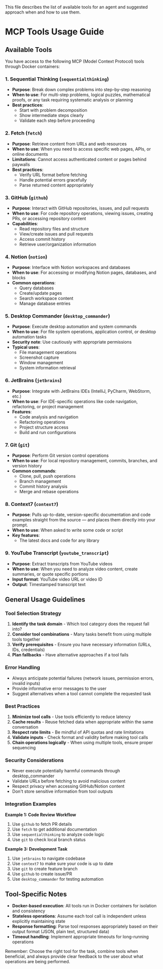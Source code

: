 This file describes the list of available tools for an agent and suggested approach when and how 
to use them.

# MCP Tools Usage Guide

## Available Tools

You have access to the following MCP (Model Context Protocol) tools through Docker containers:

### 1. **Sequential Thinking** (`sequentialthinking`)
- **Purpose**: Break down complex problems into step-by-step reasoning
- **When to use**: For multi-step problems, logical puzzles, mathematical proofs, or any task 
  requiring systematic analysis or planning
- **Best practices**:
   - Start with problem decomposition
   - Show intermediate steps clearly
   - Validate each step before proceeding

### 2. **Fetch** (`fetch`)
- **Purpose**: Retrieve content from URLs and web resources
- **When to use**: When you need to access specific web pages, APIs, or online documents
- **Limitations**: Cannot access authenticated content or pages behind paywalls
- **Best practices**:
   - Verify URL format before fetching
   - Handle potential errors gracefully
   - Parse returned content appropriately

### 3. **GitHub** (`github`)
- **Purpose**: Interact with GitHub repositories, issues, and pull requests
- **When to use**: For code repository operations, viewing issues, creating PRs, or accessing repository content
- **Capabilities**:
   - Read repository files and structure
   - View/create issues and pull requests
   - Access commit history
   - Retrieve user/organization information

### 4. **Notion** (`notion`)
- **Purpose**: Interface with Notion workspaces and databases
- **When to use**: For accessing or modifying Notion pages, databases, and blocks
- **Common operations**:
   - Query databases
   - Create/update pages
   - Search workspace content
   - Manage database entries

### 5. **Desktop Commander** (`desktop_commander`)
- **Purpose**: Execute desktop automation and system commands
- **When to use**: For file system operations, application control, or desktop automation tasks
- **Security note**: Use cautiously with appropriate permissions
- **Typical uses**:
   - File management operations
   - Screenshot capture
   - Window management
   - System information retrieval

### 6. **JetBrains** (`jetbrains`)
- **Purpose**: Integrate with JetBrains IDEs (IntelliJ, PyCharm, WebStorm, etc.)
- **When to use**: For IDE-specific operations like code navigation, refactoring, or project management
- **Features**:
   - Code analysis and navigation
   - Refactoring operations
   - Project structure access
   - Build and run configurations

### 7. **Git** (`git`)
- **Purpose**: Perform Git version control operations
- **When to use**: For local repository management, commits, branches, and version history
- **Common commands**:
   - Clone, pull, push operations
   - Branch management
   - Commit history analysis
   - Merge and rebase operations

### 8. **Context7** (`context7`)
- **Purpose**: Pulls up-to-date, version-specific documentation and code examples straight from 
  the source — and places them directly into your prompt.
- **When to use**: When asked to write some code or script
- **Key features**:
   - The latest docs and code for any library

### 9. **YouTube Transcript** (`youtube_transcript`)
- **Purpose**: Extract transcripts from YouTube videos
- **When to use**: When you need to analyze video content, create summaries, or quote specific portions
- **Input format**: YouTube video URL or video ID
- **Output**: Timestamped transcript text

## General Usage Guidelines

### Tool Selection Strategy
1. **Identify the task domain** - Which tool category does the request fall into?
2. **Consider tool combinations** - Many tasks benefit from using multiple tools together
3. **Verify prerequisites** - Ensure you have necessary information (URLs, IDs, credentials)
4. **Plan fallbacks** - Have alternative approaches if a tool fails

### Error Handling
- Always anticipate potential failures (network issues, permission errors, invalid inputs)
- Provide informative error messages to the user
- Suggest alternatives when a tool cannot complete the requested task

### Best Practices
1. **Minimize tool calls** - Use tools efficiently to reduce latency
2. **Cache results** - Reuse fetched data when appropriate within the same conversation
3. **Respect rate limits** - Be mindful of API quotas and rate limitations
4. **Validate inputs** - Check format and validity before making tool calls
5. **Chain operations logically** - When using multiple tools, ensure proper sequencing

### Security Considerations
- Never execute potentially harmful commands through desktop_commander
- Validate URLs before fetching to avoid malicious content
- Respect privacy when accessing GitHub/Notion content
- Don't store sensitive information from tool outputs

### Integration Examples

**Example 1: Code Review Workflow**
1. Use `github` to fetch PR details
2. Use `fetch` to get additional documentation
3. Use `sequentialthinking` to analyze code logic
4. Use `git` to check local branch status

**Example 3: Development Task**
1. Use `jetbrains` to navigate codebase
2. Use `context7` to make sure your code is up to date
3. Use `git` to create feature branch
4. Use `github` to create issue/PR
5. Use `desktop_commander` for testing automation

## Tool-Specific Notes

- **Docker-based execution**: All tools run in Docker containers for isolation and consistency
- **Stateless operations**: Assume each tool call is independent unless explicitly maintaining state
- **Response formatting**: Parse tool responses appropriately based on their output format (JSON, plain text, structured data)
- **Timeout handling**: Implement appropriate timeouts for long-running operations

Remember: Choose the right tool for the task, combine tools when beneficial, and always provide clear feedback to the user about what operations are being performed.